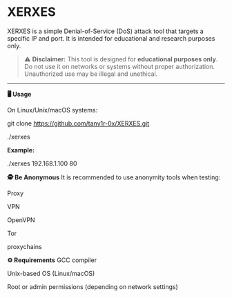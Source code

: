 # XERXES

XERXES is a simple Denial-of-Service (DoS) attack tool that targets a specific IP and port. It is intended for educational and research purposes only.

> ⚠️ **Disclaimer:** This tool is designed for **educational purposes only**. Do not use it on networks or systems without proper authorization. Unauthorized use may be illegal and unethical.

---


**🖥️ Usage**

  On Linux/Unix/macOS systems:
  
  git clone https://github.com/tanv1r-0x/XERXES.git
  
  ./xerxes <IP> <PORT>
  
  **Example:**

./xerxes 192.168.1.100 80

**🕵️ Be Anonymous**
 It is recommended to use anonymity tools when testing:
  
  Proxy
  
  VPN
  
  OpenVPN
  
  Tor
  
  proxychains

**⚙️ Requirements**
  GCC compiler
    
  Unix-based OS (Linux/macOS)

  Root or admin permissions (depending on network settings)


